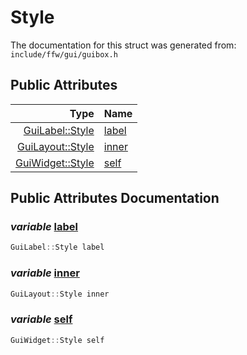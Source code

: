 Style
===================================


The documentation for this struct was generated from: `include/ffw/gui/guibox.h`



## Public Attributes

| Type | Name |
| -------: | :------- |
|  [GuiLabel::Style](ffw_GuiLabel_Style.html) | [label](#cc4a8263) |
|  [GuiLayout::Style](ffw_GuiLayout_Style.html) | [inner](#4e7c966c) |
|  [GuiWidget::Style](ffw_GuiWidget_Style.html) | [self](#975c7629) |


## Public Attributes Documentation

### _variable_ <a id="cc4a8263" href="#cc4a8263">label</a>

```cpp
GuiLabel::Style label
```



### _variable_ <a id="4e7c966c" href="#4e7c966c">inner</a>

```cpp
GuiLayout::Style inner
```



### _variable_ <a id="975c7629" href="#975c7629">self</a>

```cpp
GuiWidget::Style self
```





